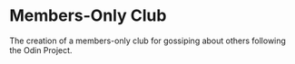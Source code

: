 # Members-Only Club

The creation of a members-only club for gossiping about others following the Odin Project.